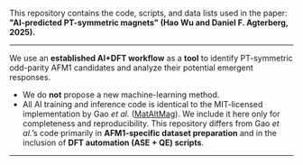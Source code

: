 This repository contains the code, scripts, and data lists used in the paper:  
**"AI-predicted PT-symmetric magnets" (Hao Wu and Daniel F. Agterberg, 2025).**

---

We use an **established AI+DFT workflow** as a **tool** to identify PT-symmetric odd-parity AFM1 candidates and analyze their potential emergent responses.  

- We do **not** propose a new machine-learning method.
- All AI training and inference code is identical to the MIT-licensed implementation by Gao *et al.* ([MatAltMag](https://github.com/zfgao66/MatAltMag)). We include it here only for completeness and reproducibility. This repository differs from Gao *et al.*’s code primarily in **AFM1-specific dataset preparation** and in the inclusion of **DFT automation (ASE + QE) scripts**.


---







